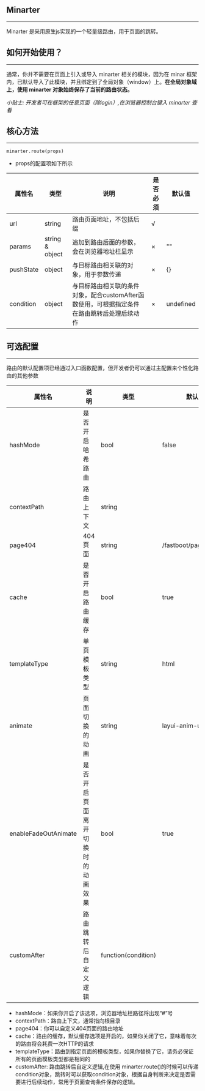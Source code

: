 ##  Minarter
---
Minarter 是采用原生js实现的一个轻量级路由，用于页面的跳转。

## 如何开始使用？
---
通常，你并不需要在页面上引入或导入 minarter 相关的模块，因为在 minar 框架内，已默认导入了此模块，并且绑定到了全局对象（window）上。**在全局对象域上，使用 minarter 对象始终保存了当前的路由状态。**

*小贴士: 开发者可在框架的任意页面（除login）,在浏览器控制台键入 minarter 查看*

## 核心方法
---
`minarter.route(props)`

- props的配置项如下所示

| 属性名  |类型 |说明  | 是否必须  | 默认值  |
| ------------ | ------------ | ------------ | ------------ |------------ |
| url  | string |路由页面地址，不包括后缀  | √  |   |
| params  | string & object  | 追加到路由后面的参数，会在浏览器地址栏显示  | ×  | "" |
| pushState  | object | 与目标路由相关联的对象，用于参数传递  | ×  | {} |
| condition  | object | 与目标路由相关联的条件对象，配合customAfter函数使用，可根据指定条件在路由跳转后处理后续动作  | ×  | undefined |


## 可选配置
---
路由的默认配置项已经通过入口函数配置，但开发者仍可以通过主配置来个性化路由的其他参数


|  属性名 | 说明 |类型 | 默认  | 版本支持|
| ------------ | ------------ | ------------ | ------------|----|
| hashMode  | 是否开启哈希路由  |  bool  | false ||
| contextPath  |  路由上下文  | string  |  ||
| page404  | 404页面  |  string | /fastboot/pages/404 ||
| cache | 是否开启路由缓存 | bool | true||
|templateType| 单页模板类型 | string | html ||
|animate| 页面切换的动画 | string | layui-anim-upbit ||
|enableFadeOutAnimate| 是否开启页面离开切换时的动画效果 | bool | true ||
|customAfter| 路由跳转后自定义逻辑 | function(condition) |  |2019-10-21 |

- hashMode：如果你开启了该选项，浏览器地址栏路径将出现“#”号
- contextPath：路由上下文，通常指向根目录
- page404：你可以自定义404页面的路由地址
- cache：路由的缓存，默认缓存选项是开启的，如果你关闭了它，意味着每次的路由将会耗费一次HTTP的请求
- templateType：路由到指定页面的模板类型，如果你替换了它，请务必保证所有的页面模板类型都是相同的
- customAfter: 路由跳转后自定义逻辑,在使用 minarter.route()的时候可以传递condition对象，跳转时可以获取condition对象，根据自身判断来决定是否需要进行后续动作，常用于页面查询条件保存的逻辑。







